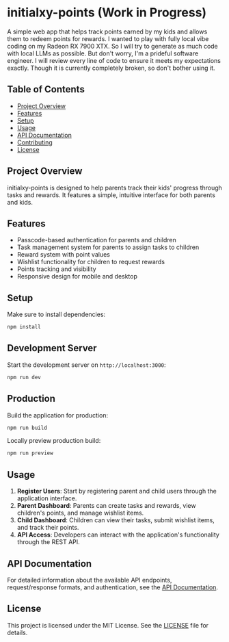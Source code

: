 # initialxy-points (Work in Progress)

A simple web app that helps track points earned by my kids and allows them to redeem points for rewards.
I wanted to play with fully local vibe coding on my Radeon RX 7900 XTX. So I will try to generate as much code with local LLMs as possible. But don't worry, I'm a prideful software engineer. I will review every line of code to ensure it meets my expectations exactly. Though it is currently completely broken, so don't bother using it.

## Table of Contents
- [Project Overview](#project-overview)
- [Features](#features)
- [Setup](#setup)
- [Usage](#usage)
- [API Documentation](#api-documentation)
- [Contributing](#contributing)
- [License](#license)

## Project Overview

initialxy-points is designed to help parents track their kids' progress through tasks and rewards. It features a simple, intuitive interface for both parents and kids.

## Features

- Passcode-based authentication for parents and children
- Task management system for parents to assign tasks to children
- Reward system with point values
- Wishlist functionality for children to request rewards
- Points tracking and visibility
- Responsive design for mobile and desktop

## Setup

Make sure to install dependencies:

```bash
npm install
```

## Development Server

Start the development server on `http://localhost:3000`:

```bash
npm run dev
```

## Production

Build the application for production:

```bash
npm run build
```

Locally preview production build:

```bash
npm run preview
```

## Usage

1. **Register Users**: Start by registering parent and child users through the application interface.
2. **Parent Dashboard**: Parents can create tasks and rewards, view children's points, and manage wishlist items.
3. **Child Dashboard**: Children can view their tasks, submit wishlist items, and track their points.
4. **API Access**: Developers can interact with the application's functionality through the REST API.

## API Documentation

For detailed information about the available API endpoints, request/response formats, and authentication, see the [API Documentation](docs/api.md).


## License

This project is licensed under the MIT License. See the [LICENSE](LICENSE) file for details.